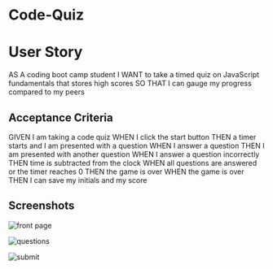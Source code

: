 # Code-Quiz

# User Story

AS A coding boot camp student
I WANT to take a timed quiz on JavaScript fundamentals that stores high scores
SO THAT I can gauge my progress compared to my peers


## Acceptance Criteria

GIVEN I am taking a code quiz
WHEN I click the start button
THEN a timer starts and I am presented with a question
WHEN I answer a question
THEN I am presented with another question
WHEN I answer a question incorrectly
THEN time is subtracted from the clock
WHEN all questions are answered or the timer reaches 0
THEN the game is over
WHEN the game is over
THEN I can save my initials and my score


## Screenshots

![front page](https://cdn.discordapp.com/attachments/1054217838501560350/1054217852531527810/image.png)

![questions](https://cdn.discordapp.com/attachments/1054217838501560350/1054218354270937199/image.png)

![submit](https://cdn.discordapp.com/attachments/1054217838501560350/1054218488706781184/image.png)